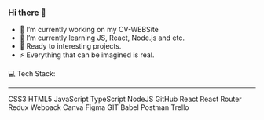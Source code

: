 ### Hi there 👋

- 🔭 I’m currently working on my CV-WEBSite
- 🌱 I’m currently learning JS, React, Node.js and etc.
- 👯 Ready to interesting projects.
- ⚡ Everything that can be imagined is real.
  
💻 Tech Stack:
____________________________________________________________________________________
CSS3 HTML5 JavaScript TypeScript NodeJS GitHub React React Router Redux  Webpack Canva  Figma GIT Babel Postman Trello 

